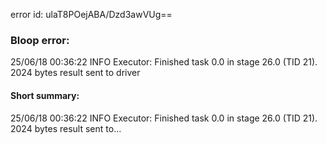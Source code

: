 error id: ulaT8POejABA/Dzd3awVUg==
### Bloop error:

25/06/18 00:36:22 INFO Executor: Finished task 0.0 in stage 26.0 (TID 21). 2024 bytes result sent to driver
#### Short summary: 

25/06/18 00:36:22 INFO Executor: Finished task 0.0 in stage 26.0 (TID 21). 2024 bytes result sent to...